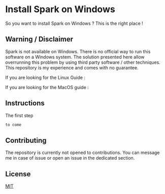# Install Spark on Windows

So you want to install Spark on Windows ? This is the right place !

## Warning / Disclaimer

Spark is not available on Windows. There is no official way to run this software on a Windows system. The solution presented here allow overrunning this problem by using third party software / other techniques. This repository is my experience and comes with no guarantee.

If you are looking for the Linux Guide : 

If you are looking for the MacOS guide : 

## Instructions

The first step 

```powershell
to come
```

## Contributing

The repository is currently not opened to contributions. You can message me in case of issue or open an issue in the dedicated section.


## License

[MIT](https://choosealicense.com/licenses/mit/)